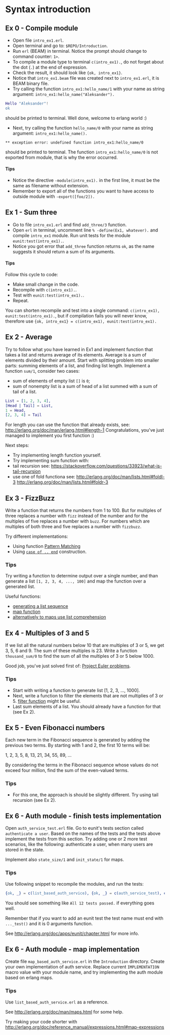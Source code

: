 # Syntax introduction

## Ex 0 - Compile module

- Open file `intro_ex1.erl`.
- Open terminal and go to: `$REPO/Introduction`.
- Run `erl` (BEAM) in terminal. Notice the prompt should change to command counter: `1>`.
- To compile a module type to terminal `c(intro_ex1).`, do not forget about the dot (`.`) at the end of expression.
- Check the result, it should look like `{ok, intro_ex1}`.
- Notice that `intro_ex1.beam` file was created next to `intro_ex1.erl`, it is BEAM binary file.
- Try calling the function `intro_ex1:hello_name/1` with your name as string argument: `intro_ex1:hello_name("Aleksander").`

```erlang 
Hello "Aleksander"!
ok
```

should be printed to terminal. Well done, welcome to erlang world :)

- Next, try calling the function `hello_name/0` with your name as string argument: `intro_ex1:hello_name().`

```
** exception error: undefined function intro_ex1:hello_name/0
```

should be printed to terminal. The function `intro_ex1:hello_name/0` is not exported from module, that is why the error occurred.

#### Tips

 - Notice the directive `-module(intro_ex1).` in the first line, it must be the same as filename without extension.
 - Remember to export all of the functions you want to have access to outside module with `-export([foo/2]).`

## Ex 1 - Sum three

- Go to file `intro_ex1.erl` and find `add_three/3` function.
- Open `erl` in terminal, uncomment line `% -define(Ex1, whatever).` and compile `intro_ex1` module. Run unit tests for the module `eunit:test(intro_ex1).`.
- Notice you got error that `add_three` function returns `ok`, as the name suggests it should return a sum of its arguments.

#### Tips

Follow this cycle to code:
 - Make small change in the code.
 - Recompile with `c(intro_ex1).`.
 - Test with `eunit:test(intro_ex1).`.
 - Repeat.

You can shorten recompile and test into a single command: `c(intro_ex1), eunit:test(intro_ex1).`, but if compilation fails you will never know, therefore use `{ok, intro_ex1} = c(intro_ex1), eunit:test(intro_ex1).`

## Ex 2 - Average

Try to follow what you have learned in Ex1 and implement function that takes a list and returns average of its elements. Average is a sum of elements divided by their amount. Start with splitting problem into smaller parts: summing elements of a list, and finding list length. Implement a function `sum/1`, consider two cases: 
 - sum of elements of empty list `[]` is `0`;
 - sum of nonempty list is a sum of head of a list summed with a sum of tail of a list.

```erlang
List = [1, 2, 3, 4],
[Head | Tail] = List,
1 = Head,
[2, 3, 4] = Tail
```

For length you can use the function that already exists, see: http://erlang.org/doc/man/erlang.html#length-1
Congratulations, you've just managed to implement you first function :)

Next steps:
 - Try implementing length function yourself.
 - Try implementing sum function with:
  - tail recursion see: https://stackoverflow.com/questions/33923/what-is-tail-recursion
  - use one of fold functiona see: http://erlang.org/doc/man/lists.html#foldl-3 http://erlang.org/doc/man/lists.html#foldr-3


## Ex 3 - FizzBuzz

Write a function that returns the numbers from 1 to 100. But for multiples of three replaces a number with `fizz` instead of the number and for the multiples of five replaces a number with `buzz`. For numbers which are multiples of both three and five replaces a number with `fizzbuzz`.

Try different implementations:
 - Using function [Pattern Matching](http://erlang.org/doc/reference_manual/patterns.html)
 - Using [`case of .. end`](http://erlang.org/doc/reference_manual/expressions.html#case) construction.

### Tips

Try writing a function to determine output over a single number, and than generate a list `[1, 2, 3, 4, ..., 100]` and map the function over a generated list.

Useful functions:
 - [generating a list sequence](http://erlang.org/doc/man/lists.html#seq-2)
 - [map function](http://erlang.org/doc/man/lists.html#map-2)
 - [alternatively to maps use list comprehension](http://erlang.org/doc/programming_examples/list_comprehensions.html)

## Ex 4 - Multiples of 3 and 5

If we list all the natural numbers below 10 that are multiples of 3 or 5, we get 3, 5, 6 and 9. The sum of these multiples is 23. Write a function `thousand_sum/0` to find the sum of all the multiples of 3 or 5 below 1000.

Good job, you've just solved first of: [Project Euler problems](https://projecteuler.net/problem=1).

### Tips

- Start with writing a function to generate list [1, 2, 3, ..., 1000]. 
- Next, write a function to filter the elements that are not multiplies of 3 or 5. [filter function](http://erlang.org/doc/man/lists.html#filter-2) might be useful.
- Last sum elements of a list. You should already have a function for that (see Ex 2).


## Ex 5 - Even Fibonacci numbers

Each new term in the Fibonacci sequence is generated by adding the previous two terms. By starting with 1 and 2, the first 10 terms will be:

1, 2, 3, 5, 8, 13, 21, 34, 55, 89, ...

By considering the terms in the Fibonacci sequence whose values do not exceed four million, find the sum of the even-valued terms.

### Tips

- For this one, the approach is should be slightly different. Try using tail recursion (see Ex 2).

## Ex 6 - Auth module - finish tests implementation 

Open `auth_service_test.erl` file. Go to eunit's tests section called `authenticate a user`. Based on the names of the tests and the tests above implement the tests from this section. Try adding one or 2 more test scenarios, like the following: authenticate a user, when many users are stored in the state.

Implement also `state_size/1` and `init_state/1` for maps.

### Tips

Use following snippet to recompile the modules, and run the tests:
```erlang
{ok, _} = c(list_based_auth_service), {ok, _} = c(auth_service_test), eunit:test(auth_service_test).
```
You should see something like `All 12 tests passed.` if everything goes well.

Remember that if you want to add an eunit test the test name must end with `..._test()` and it is 0 arguments function. 

See http://erlang.org/doc/apps/eunit/chapter.html for more info.

## Ex 6 - Auth module - map implementation

Create file `map_based_auth_service.erl` in the `Introduction` directory. Create your own implementation of auth service. Replace current `IMPLEMENTATION` macro value with your module name, and try implementing the auth module based on erlang maps.

### Tips

Use `list_based_auth_service.erl` as a reference.

See http://erlang.org/doc/man/maps.html for some help.

Try making your code shorter with http://erlang.org/doc/reference_manual/expressions.html#map-expressions
